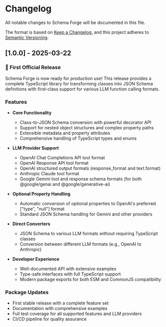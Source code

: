 # Changelog

All notable changes to Schema Forge will be documented in this file.

The format is based on [Keep a Changelog](https://keepachangelog.com/en/1.0.0/),
and this project adheres to [Semantic Versioning](https://semver.org/spec/v2.0.0.html).

## [1.0.0] - 2025-03-22

### 🎉 First Official Release

Schema Forge is now ready for production use! This release provides a complete TypeScript library for transforming classes into JSON Schema definitions with first-class support for various LLM function calling formats.

### Features

- **Core Functionality**
  - Class-to-JSON Schema conversion with powerful decorator API
  - Support for nested object structures and complex property paths
  - Extensible metadata and property attributes
  - Comprehensive handling of TypeScript types and enums

- **LLM Provider Support**
  - OpenAI Chat Completions API tool format
  - OpenAI Response API tool format
  - OpenAI structured output formats (response_format and text.format)
  - Anthropic Claude tool format
  - Google Gemini tool and response schema formats (for both @google/genai and @google/generative-ai)

- **Optional Property Handling**
  - Automatic conversion of optional properties to OpenAI's preferred ["type", "null"] format
  - Standard JSON Schema handling for Gemini and other providers

- **Direct Converters**
  - JSON Schema to various LLM formats without requiring TypeScript classes
  - Conversion between different LLM formats (e.g., OpenAI to Anthropic)

- **Developer Experience**
  - Well-documented API with extensive examples
  - Type-safe interfaces with full TypeScript support
  - Modern package exports for both ESM and CommonJS compatibility

### Package Updates

- First stable release with a complete feature set
- Documentation with comprehensive examples
- Full test coverage for all supported features and LLM providers
- CI/CD pipeline for quality assurance
